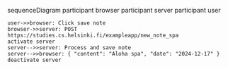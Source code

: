 sequenceDiagram
participant browser
participant server
participant user

    user->>browser: Click save note
    browser->>server: POST https://studies.cs.helsinki.fi/exampleapp/new_note_spa
    activate server
    server-->>server: Process and save note
    server-->>browser: { "content": "Aloha spa", "date": "2024-12-17" }
    deactivate server
